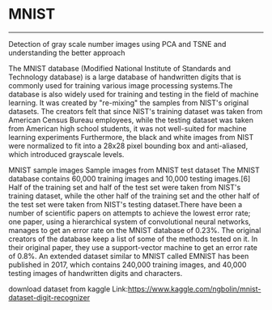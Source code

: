 # MNIST
--------------------------------------------------------------------------------------------------------------------------------------
Detection of gray scale number images using PCA and TSNE and understanding the better approach 

The MNIST database (Modified National Institute of Standards and Technology database) is a large database of handwritten digits that is commonly used for training various image processing systems.The database is also widely used for training and testing in the field of machine learning. It was created by "re-mixing" the samples from NIST's original datasets. The creators felt that since NIST's training dataset was taken from American Census Bureau employees, while the testing dataset was taken from American high school students, it was not well-suited for machine learning experiments Furthermore, the black and white images from NIST were normalized to fit into a 28x28 pixel bounding box and anti-aliased, which introduced grayscale levels.

MNIST sample images
Sample images from MNIST test dataset
The MNIST database contains 60,000 training images and 10,000 testing images.[6] Half of the training set and half of the test set were taken from NIST's training dataset, while the other half of the training set and the other half of the test set were taken from NIST's testing dataset.There have been a number of scientific papers on attempts to achieve the lowest error rate; one paper, using a hierarchical system of convolutional neural networks, manages to get an error rate on the MNIST database of 0.23%. The original creators of the database keep a list of some of the methods tested on it. In their original paper, they use a support-vector machine to get an error rate of 0.8%. An extended dataset similar to MNIST called EMNIST has been published in 2017, which contains 240,000 training images, and 40,000 testing images of handwritten digits and characters.

download dataset from kaggle
Link:https://www.kaggle.com/ngbolin/mnist-dataset-digit-recognizer
